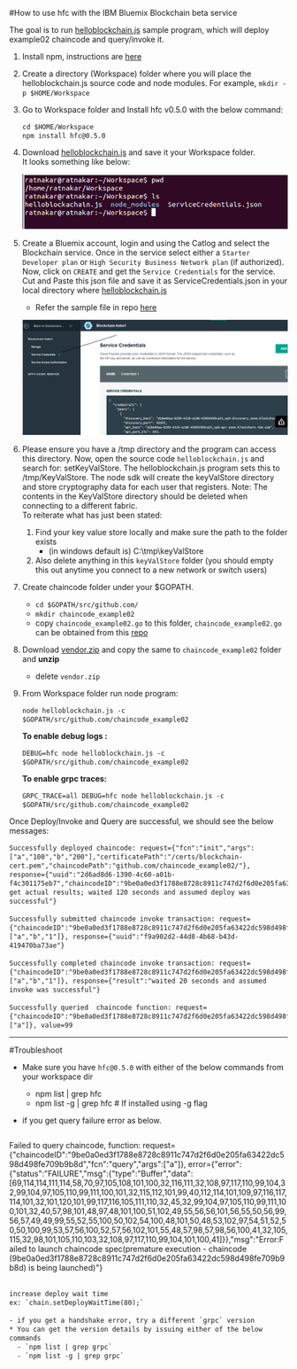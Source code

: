 #How to use hfc with the IBM Bluemix Blockchain beta service

The goal is to run [helloblockchain.js](https://github.com/ratnakar-asara/Node-Sample/blob/master/helloblockachain.js) sample program, which will deploy example02 chaincode and query/invoke it.

1. Install npm, instructions are [here](http://blog.npmjs.org/post/85484771375/how-to-install-npm)

1. Create a directory (Workspace) folder where you will place the helloblockchain.js source code and node modules.  For example, `mkdir -p $HOME/Workspace`

1. Go to Workspace folder and Install hfc v0.5.0 with the below command:

	```
	cd $HOME/Workspace
	npm install hfc@0.5.0
	```
1. Download [helloblockchain.js](https://github.com/ratnakar-asara/Node-Sample/blob/master/helloblockachain.js) and save it your Workspace folder.  
   It looks something like below:

   ![alt tag](workspace.png)

1. Create a Bluemix account, login and using the Catlog and select the Blockchain service.  Once in the service select either a `Starter Developer plan` or `High Security Business Network plan` (if authorized).  Now, click on `CREATE` and get the `Service Credentials` for the service.   Cut and Paste this json file and save it  as ServiceCredentials.json  in your local directory where [helloblockchain.js](https://github.com/ratnakar-asara/Node-Sample/blob/master/helloblockachain.js)
	- Refer the sample file in repo [here](https://github.com/ratnakar-asara/Node-Sample/blob/master/ServiceCredentials.json)

     ![alt tag](servicecreds.png)

1.  Please ensure you have a /tmp directory and the program can access this directory. Now, open the source code `helloblockchain.js` and search for: setKeyValStore.  The helloblockchain.js program sets this to /tmp/KeyValStore.  The node sdk will create the keyValStore directory and store cryptography data for each user that registers.
Note: The contents in the KeyValStore directory should be deleted when connecting to a different fabric.  
To reiterate what has just been stated: 
	1. Find your key value store locally and make sure the path to the folder exists
		- (in windows default is) C:\tmp\keyValStore
	1. Also delete anything in this `keyValStore` folder (you should empty this out anytime you connect to a new network or switch users) 

1. Create chaincode folder under your $GOPATH.
	- `cd $GOPATH/src/github.com/`
	- `mkdir chaincode_example02`
	- copy `chaincode_example02.go` to this folder,  `chaincode_example02.go` can be obtained from this [repo](https://github.com/ratnakar-asara/Node-Sample/blob/master/chaincode_example02.go)

1. Download [vendor.zip](https://github.com/ratnakar-asara/Node-Sample/raw/master/vendor.zip) and copy the same to `chaincode_example02` folder and **unzip**
	- delete `vendor.zip`

1. From Workspace folder run node program:
	```
	node helloblockchain.js -c $GOPATH/src/github.com/chaincode_example02
	```
	**To enable debug logs :**
	```
	DEBUG=hfc node helloblockchain.js -c $GOPATH/src/github.com/chaincode_example02
	```

	**To enable grpc traces:**
	```
	GRPC_TRACE=all DEBUG=hfc node helloblockchain.js -c $GOPATH/src/github.com/chaincode_example02
	```

Once Deploy/Invoke and Query are successful, we should see the below messages:

```
Successfully deployed chaincode: request={"fcn":"init","args":["a","100","b","200"],"certificatePath":"/certs/blockchain-cert.pem","chaincodePath":"github.com/chaincode_example02/"}, response={"uuid":"2d6ad8d6-1390-4c60-a01b-f4c301175eb7","chaincodeID":"9be0a0ed3f1788e8728c8911c747d2f6d0e205fa63422dc598d498fe709b9b8d","result":"TODO: get actual results; waited 120 seconds and assumed deploy was successful"}

Successfully submitted chaincode invoke transaction: request={"chaincodeID":"9be0a0ed3f1788e8728c8911c747d2f6d0e205fa63422dc598d498fe709b9b8d","fcn":"invoke","args":["a","b","1"]}, response={"uuid":"f9a902d2-44d8-4b68-b43d-419470ba73ae"}

Successfully completed chaincode invoke transaction: request={"chaincodeID":"9be0a0ed3f1788e8728c8911c747d2f6d0e205fa63422dc598d498fe709b9b8d","fcn":"invoke","args":["a","b","1"]}, response={"result":"waited 20 seconds and assumed invoke was successful"}

Successfully queried  chaincode function: request={"chaincodeID":"9be0a0ed3f1788e8728c8911c747d2f6d0e205fa63422dc598d498fe709b9b8d","fcn":"query","args":["a"]}, value=99
```

***

#Troubleshoot
- Make sure you have `hfc@0.5.0` with either of the below commands from your workspace dir
  * npm list | grep hfc
  * npm list -g | grep hfc  # If installed using -g flag
- if you get query failure error as below. 

  ```
Failed to query chaincode, function: request={"chaincodeID":"9be0a0ed3f1788e8728c8911c747d2f6d0e205fa63422dc598d498fe709b9b8d","fcn":"query","args":["a"]}, error={"error":{"status":"FAILURE","msg":{"type":"Buffer","data":[69,114,114,111,114,58,70,97,105,108,101,100,32,116,111,32,108,97,117,110,99,104,32,99,104,97,105,110,99,111,100,101,32,115,112,101,99,40,112,114,101,109,97,116,117,114,101,32,101,120,101,99,117,116,105,111,110,32,45,32,99,104,97,105,110,99,111,100,101,32,40,57,98,101,48,97,48,101,100,51,102,49,55,56,56,101,56,55,50,56,99,56,57,49,49,99,55,52,55,100,50,102,54,100,48,101,50,48,53,102,97,54,51,52,50,50,100,99,53,57,56,100,52,57,56,102,101,55,48,57,98,57,98,56,100,41,32,105,115,32,98,101,105,110,103,32,108,97,117,110,99,104,101,100,41]}},"msg":"Error:Failed to launch chaincode spec(premature execution - chaincode (9be0a0ed3f1788e8728c8911c747d2f6d0e205fa63422dc598d498fe709b9b8d) is being launched)"}
  ```

  increase deploy wait time
  ex: `chain.setDeployWaitTime(80);`

- if you get a handshake error, try a different `grpc` version
  * You can get the version details by issuing either of the below commands
    - `npm list | grep grpc`
    - `npm list -g | grep grpc`

